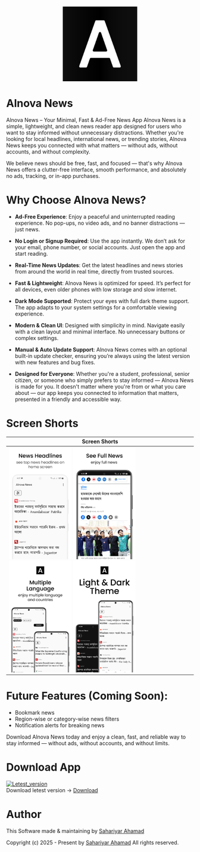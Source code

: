 <p align="center">
<img src="https://raw.githubusercontent.com/sahariyarahamad/sahariyarhost/refs/heads/main/alnova_news/alnova_news_mockup/Al_nova_news_logo.png" width="200px" height="200px"/>
</p>


# Alnova News
Alnova News – Your Minimal, Fast & Ad-Free News App
Alnova News is a simple, lightweight, and clean news reader app designed for users who want to stay informed without unnecessary distractions. Whether you're looking for local headlines, international news, or trending stories, Alnova News keeps you connected with what matters — without ads, without accounts, and without complexity.

We believe news should be free, fast, and focused — that's why Alnova News offers a clutter-free interface, smooth performance, and absolutely no ads, tracking, or in-app purchases.

# Why Choose Alnova News?
- **Ad-Free Experience**:
Enjoy a peaceful and uninterrupted reading experience. No pop-ups, no video ads, and no banner distractions — just news.

- **No Login or Signup Required**:
Use the app instantly. We don’t ask for your email, phone number, or social accounts. Just open the app and start reading.

- **Real-Time News Updates**:
Get the latest headlines and news stories from around the world in real time, directly from trusted sources.

- **Fast & Lightweight**:
Alnova News is optimized for speed. It’s perfect for all devices, even older phones with low storage and slow internet.

- **Dark Mode Supported**:
Protect your eyes with full dark theme support. The app adapts to your system settings for a comfortable viewing experience.

- **Modern & Clean UI**:
Designed with simplicity in mind. Navigate easily with a clean layout and minimal interface. No unnecessary buttons or complex settings.

- **Manual & Auto Update Support**:
Alnova News comes with an optional built-in update checker, ensuring you’re always using the latest version with new features and bug fixes.

- **Designed for Everyone**:
Whether you're a student, professional, senior citizen, or someone who simply prefers to stay informed — Alnova News is made for you. It doesn't matter where you're from or what you care about — our app keeps you connected to information that matters, presented in a friendly and accessible way.

# Screen Shorts
| Screen Shorts |
|----|
| <img src="https://raw.githubusercontent.com/sahariyarahamad/sahariyarhost/refs/heads/main/alnova_news/alnova_news_mockup/home_1.png" alt="home screen" height="300"/> <img src="https://raw.githubusercontent.com/sahariyarahamad/sahariyarhost/refs/heads/main/alnova_news/alnova_news_mockup/news_2.png" alt="home screen" height="300"/> <img src="https://raw.githubusercontent.com/sahariyarahamad/sahariyarhost/refs/heads/main/alnova_news/alnova_news_mockup/language_3.png" alt="home screen" height="300"/> <img src="https://raw.githubusercontent.com/sahariyarahamad/sahariyarhost/refs/heads/main/alnova_news/alnova_news_mockup/theme_4.png" alt="home screen" height="300"/> |

# Future Features (Coming Soon):
- Bookmark news
- Region-wise or category-wise news filters
- Notification alerts for breaking news

Download Alnova News today and enjoy a clean, fast, and reliable way to stay informed — without ads, without accounts, and without limits.

# Download App
[![Letest_version](https://img.shields.io/github/v/release/sahariyarahamad/alnova-news-app)](https://github.com/sahariyarahamad/alnova-news-app/releases) <br>
Download letest version -> [Download](https://github.com/sahariyarahamad/alnova-news-app/releases/download/v1.0/Alnova_News.apk) 

# Author

This Software made & maintaining by [Sahariyar Ahamad](https://github.com/sahariyarahamad/)

Copyright (c) 2025 - Present by [Sahariyar Ahamad](https://www.github.com/sahariyarahamad) All rights reserved.
